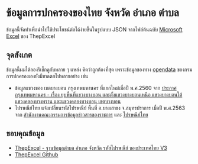 # ข้อมูลการปกครองของไทย จังหวัด อำเภอ ตำบล

ข้อมูลนี้จัดทำเพื่อนำไปใช้ประโยชน์ต่อได้ง่ายขึ้นในรูปแบบ JSON จากไฟล์ต้นฉบับ [Microsoft Excel](https://github.com/ThepExcel/download/blob/master/ThepExcel-Thailand-Tambon.xlsx) ของ ThepExcel

## จุดสังเกต

ข้อมูลนี้ผมได้ลองรีเช็กดูกับหลาย ๆ แหล่ง คิดว่าถูกต้องที่สุด เพราะข้อมูลของทาง [opendata](http://edw-opendata.moi.go.th/dataset) ของกรมการปกครองเองยังมีขาดตกไปหลายอย่าง เช่น
- ข้อมูลแขวงของ เขตบางบอน กรุงเทพมหานคร ที่แยกใหม่เมื่อปี พ.ศ.2560 จาก [ประกาศกรุงเทพมหานคร - เรื่อง ยุบพื้นที่แขวงบางบอน และตั้งแขวงบางบอนเหนือ แขวงบางบอนใต้ แขวงคลองบางพราน
และแขวงคลองบางบอน เขตบางบอน](https://www.oic.go.th/FILEWEB/CABINFOCENTER9/DRAWER047/GENERAL/DATA0000/00000193.PDF)
- ไปรษณีย์ไทย แจ้งเปลี่ยนรหัสไปรษณีย์ พื้นที่ อ.บางเสาธง จ.สมุทรปราการ เมื่อปี พ.ศ.2563 จาก [สำนักงานคณะกรรมการข้อมูลข่าวสารของราชการ](https://www.oic.go.th/FILEWEB/CABINFOCENTER6/DRAWER020/GENERAL/DATA0001/00001771.PDF) และ [ไปรษณีย์ไทย](https://www.thailandpost.co.th/un/article_detail/article/11/17973)

## ขอบคุณข้อมูล
- [ThepExcel - ฐานข้อมูลตำบล อำเภอ จังหวัด รหัสไปรษณีย์ ของประเทศไทย V3](https://www.thepexcel.com/thailand-tambon-database/)
- [ThepExcel Github](https://github.com/ThepExcel/download/blob/master/ThepExcel-Thailand-Tambon.xlsx)
